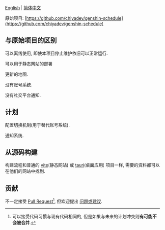 [English](README.md) | [简体中文](README-zh_CN.md)

原始项目: [https://github.com/chiyadev/genshin-schedule](https://github.com/chiyadev/genshin-schedule)

## 与原始项目的区别

可以离线使用, 即使本项目停止维护依旧可以正常运行.

可以用于静态网站的部署

更新的地图.

没有账号系统.

没有社交平台通知.

## 计划

配置切换机制(用于替代账号系统).

通知系统.

## 从源码构建

构建流程和普通的 [vite](https://vitejs.dev/)(静态网站) 或 [tauri](https://tauri.app/)(桌面应用) 项目一样,
需要的资料都可以在他们的网站中找到.

## 贡献

不一定接受 [Pull Request](https://github.com/BillGoldenWater/GenshinScheduleOffline/pulls)[^1],
但欢迎提出 [问题或建议](https://github.com/BillGoldenWater/GenshinScheduleOffline/issues).

[^1]: 可以接受代码习惯与现有代码相同的, 但是如果与未来的计划冲突则**有可能不会被合并**.
